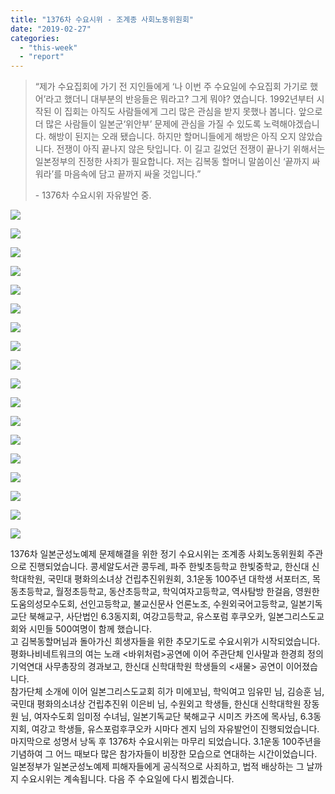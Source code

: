 ```yaml
---
title: "1376차 수요시위 - 조계종 사회노동위원회"
date: "2019-02-27"
categories: 
  - "this-week"
  - "report"
---
```


> “제가 수요집회에 가기 전 지인들에게 ‘나 이번 주 수요일에 수요집회 가기로 했어’라고 했더니 대부분의 반응들은 뭐라고? 그게 뭐야? 였습니다. 1992년부터 시작된 이 집회는 아직도 사람들에게 그리 많은 관심을 받지 못했나 봅니다. 앞으로 더 많은 사람들이 일본군‘위안부’ 문제에 관심을 가질 수 있도록 노력해야겠습니다. 해방이 된지는 오래 됐습니다. 하지만 할머니들에게 해방은 아직 오지 않았습니다. 전쟁이 아직 끝나지 않은 탓입니다. 이 길고 길었던 전쟁이 끝나기 위해서는 일본정부의 진정한 사죄가 필요합니다. 저는 김복동 할머니 말씀이신 ‘끝까지 싸워라’를 마음속에 담고 끝까지 싸울 것입니다.”
> 
> \- 1376차 수요시위 자유발언 중.

![](http://womenandwar.net/kr/wp-content/uploads/2019/02/0-1024x683.jpg)

![](http://womenandwar.net/kr/wp-content/uploads/2019/02/1-5-1024x680.jpg)

![](http://womenandwar.net/kr/wp-content/uploads/2019/02/3-5-1024x680.jpg)

![](http://womenandwar.net/kr/wp-content/uploads/2019/02/4-5-1024x680.jpg)

![](http://womenandwar.net/kr/wp-content/uploads/2019/02/5-5-1024x680.jpg)

![](http://womenandwar.net/kr/wp-content/uploads/2019/02/6-5-1024x680.jpg)

![](http://womenandwar.net/kr/wp-content/uploads/2019/02/7-5-1024x680.jpg)

![](http://womenandwar.net/kr/wp-content/uploads/2019/02/8-5-1024x680.jpg)

![](http://womenandwar.net/kr/wp-content/uploads/2019/02/9-3-1024x680.jpg)

![](http://womenandwar.net/kr/wp-content/uploads/2019/02/10-3-1024x680.jpg)

![](http://womenandwar.net/kr/wp-content/uploads/2019/02/11-3-1024x680.jpg)

![](http://womenandwar.net/kr/wp-content/uploads/2019/02/12-3-1024x680.jpg)

![](http://womenandwar.net/kr/wp-content/uploads/2019/02/13-2-1024x680.jpg)

![](http://womenandwar.net/kr/wp-content/uploads/2019/02/14-1-1024x680.jpg)

![](http://womenandwar.net/kr/wp-content/uploads/2019/02/15-1-1024x680.jpg)

![](http://womenandwar.net/kr/wp-content/uploads/2019/02/16-1-1024x680.jpg)

![](http://womenandwar.net/kr/wp-content/uploads/2019/02/17-1-1024x680.jpg)

![](http://womenandwar.net/kr/wp-content/uploads/2019/02/18-1024x680.jpg)

1376차 일본군성노예제 문제해결을 위한 정기 수요시위는 조계종 사회노동위원회 주관으로 진행되었습니다. 콩세알도서관 콩두레, 파주 한빛초등학교 한빛중학교, 한신대 신학대학원, 국민대 평화의소녀상 건립추진위원회, 3.1운동 100주년 대학생 서포터즈, 목동초등학교, 월정초등학교, 동산초등학교, 학익여자고등학교, 역사탐방 한걸음, 영원한도움의성모수도회, 선인고등학교, 불교신문사 언론노조, 수원외국어고등학교, 일본기독교단 북해교구, 사단법인 6.3동지회, 여강고등학교, 유스포럼 후쿠오카, 일본그리스도교회와 시민들 500여명이 함께 했습니다.  
고 김복동할머님과 돌아가신 희생자들을 위한 추모기도로 수요시위가 시작되었습니다. 평화나비네트워크의 여는 노래 <바위처럼>공연에 이어 주관단체 인사말과 한경희 정의기억연대 사무총장의 경과보고, 한신대 신학대학원 학생들의 <새물> 공연이 이어졌습니다.  
참가단체 소개에 이어 일본그리스도교회 히가 미에꼬님, 학익여고 임유민 님, 김승훈 님, 국민대 평화의소녀상 건립추진위 이은비 님, 수원외고 학생들, 한신대 신학대학원 장동원 님, 여자수도회 임미정 수녀님, 일본기독교단 북해교구 시미즈 카즈에 목사님, 6.3동지회, 여강고 학생들, 유스포럼후쿠오카 시마다 겐지 님의 자유발언이 진행되었습니다.  
마지막으로 성명서 낭독 후 1376차 수요시위는 마무리 되었습니다. 3.1운동 100주년을 기념하여 그 어느 때보다 많은 참가자들이 비장한 모습으로 연대하는 시간이었습니다. 일본정부가 일본군성노예제 피해자들에게 공식적으로 사죄하고, 법적 배상하는 그 날까지 수요시위는 계속됩니다. 다음 주 수요일에 다시 뵙겠습니다.
